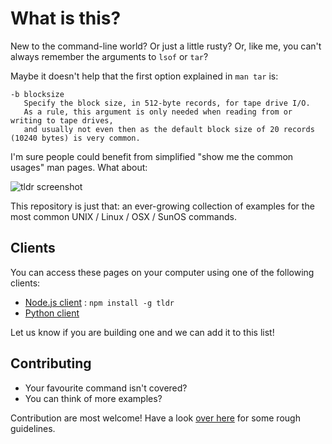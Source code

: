 # What is this?

New to the command-line world? Or just a little rusty?
Or, like me, you can't always remember the arguments to `lsof` or `tar`?

Maybe it doesn't help that the first option explained in `man tar` is:

```
-b blocksize
   Specify the block size, in 512-byte records, for tape drive I/O.
   As a rule, this argument is only needed when reading from or writing to tape drives,
   and usually not even then as the default block size of 20 records (10240 bytes) is very common.
```

I'm sure people could benefit from simplified "show me the common usages" man pages. What about:

![tldr screenshot](http://raw.github.com/rprieto/tldr/master/screenshot.png)

This repository is just that: an ever-growing collection of examples for the most common UNIX / Linux / OSX / SunOS commands.

## Clients

You can access these pages on your computer using one of the following clients:

- [Node.js client](https://github.com/rprieto/tldr-node-client) : `npm install -g tldr`
- [Python client](https://github.com/felixonmars/tldr-python-client)

Let us know if you are building one and we can add it to this list!

## Contributing

- Your favourite command isn't covered?
- You can think of more examples?

Contribution are most welcome! Have a look [over here](https://github.com/rprieto/tldr/blob/master/CONTRIBUTING.md) for some rough guidelines.
